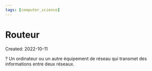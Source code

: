 ```yaml
---
tags: [computer_science] 
---
```

# Routeur
Created: 2022-10-11

?
Un ordinateur ou un autre équipement de réseau qui transmet des informations entre deux réseaux.
